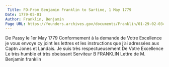 ```yaml
---
 Title: FO-From Benjamin Franklin to Sartine, 1 May 1779
Date: 1779-05-01
Author: Franklin, Benjamin
Page URL: https://founders.archives.gov/documents/Franklin/01-29-02-0340
---
```


De Passy le 1er May 1779
Conformement à la demande de Votre Excellence je vous envoye cy joint les lettres et les instructions que j’ai adressées aux Captn Jones et Landais.
Je suis très respectueusement De Votre Excellence Le très humble et très obeissant Serviteur
B FRANKLIN
Lettre de M. Benjamin franklin

